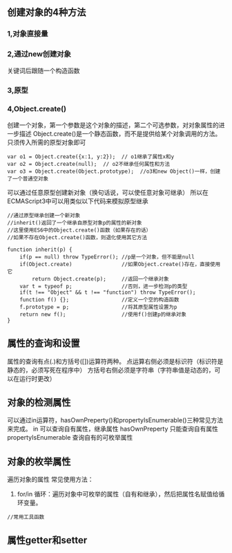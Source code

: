 ## 创建对象的4种方法
### 1,对象直接量
### 2,通过new创建对象
关键词后跟随一个构造函数
### 3,原型
### 4,Object.create()
创建一个对象，第一个参数是这个对象的描述，第二个可选参数，对对象属性的进一步描述
Object.create()是一个静态函数，而不是提供给某个对象调用的方法。只须传入所需的原型对象即可
```
var o1 = Object.create({x:1, y:2});  // o1继承了属性x和y
var o2 = Object.create(null);  // o2不继承任何属性和方法
var o3 = Object.create(Object.prototype);  //o3和new Object()一样，创建了一个普通空对象
```
可以通过任意原型创建新对象（换句话说，可以使任意对象可继承）
所以在ECMAScript3中可以用类似以下代码来模拟原型继承
```
//通过原型继承创建一个新对象
//inherit()返回了一个继承自原型对象p的属性的新对象
//这里使用ES6中的Object.create()函数（如果存在的话）
//如果不存在Object.create()函数，则退化使用其它方法

function inherit(p) {
    if(p == null) throw TypeError(); //p是一个对象，但不能是null
    if(Object.create)                //如果Object.create()存在，直接使用它
        return Object.create(p);     //返回一个继承对象
    var t = typeof p;                //否则，进一步检测p的类型
    if(t !== "Object" && t !== "function") throw TypeError();
    function f() {};                 //定义一个空的构造函数
    f.prototype = p;                 //将其原型属性设置为p
    return new f();                  //使用f()创建p的继承对象
}
```
## 属性的查询和设置
属性的查询有点(.)和方括号([])运算符两种。
点运算右侧必须是标识符（标识符是静态的，必须写死在程序中）
方括号右侧必须是字符串（字符串值是动态的，可以在运行时更改）

## 对象的检测属性
可以通过in运算符，hasOwnPreperty()和propertyIsEnumerable()三种常见方法来完成。
in 可以查询自有属性，继承属性
hasOwnPreperty 只能查询自有属性
propertyIsEnumerable 查询自有的可枚举属性

## 对象的枚举属性
遍历对象的属性
常见使用方法：
1. for/in 循环：遍历对象中可枚举的属性（自有和继承），然后把属性名赋值给循环变量。
```
//常用工具函数
```
## 属性getter和setter
